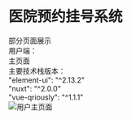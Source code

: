 # 医院预约挂号系统
部分页面展示<br>
用户端：<br>
主页面<br>
主要技术栈版本：<br>
"element-ui": "^2.13.2" <br>
"nuxt": "^2.0.0" <br>
"vue-qriously": "^1.1.1" <br>
![用户主页面](https://user-images.githubusercontent.com/81365742/218896184-97d4e6bc-b7d3-43b9-bdf0-0b5a178ffc1f.png)
<br>
